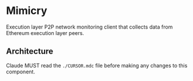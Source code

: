 # Mimicry

Execution layer P2P network monitoring client that collects data from Ethereum execution layer peers.

## Architecture  
Claude MUST read the `./CURSOR.mdc` file before making any changes to this component.